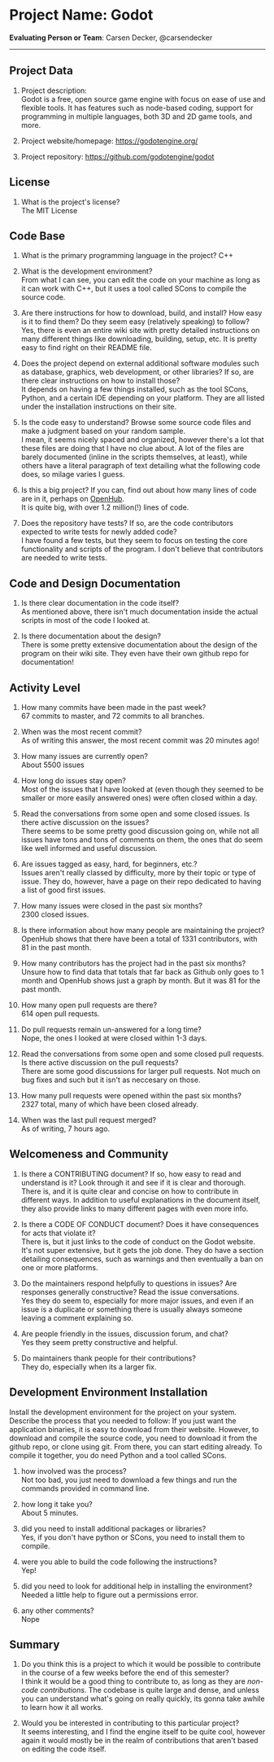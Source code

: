 # Project Name: Godot



**Evaluating Person or Team**:
Carsen Decker, @carsendecker

---

## Project Data

1. Project description: <br>
Godot is a free, open source game engine with focus on ease of use and flexible tools. It has features such as node-based coding, support for programming in multiple languages, both 3D and 2D game tools, and more.

2. Project website/homepage:
https://godotengine.org/

3. Project repository:
https://github.com/godotengine/godot


## License

1. What is the project's license? <br>
The MIT License



## Code Base


1. What is the primary programming language in the project?
C++

2. What is the development environment? <br>
From what I can see, you can edit the code on your machine as long as it can work with C++, but it uses a tool called SCons to compile the source code.

3. Are there instructions for how to download, build, and install? How easy is it
to find them? Do they seem easy (relatively speaking) to follow? <br>
Yes, there is even an entire wiki site with pretty detailed instructions on many different things like downloading, building, setup, etc. It is pretty easy to find right on their README file.

4. Does the project depend on external additional software modules such as
database,  graphics, web development, or other libraries? If so, are there clear instructions on how to install those? <br>
It depends on having a few things installed, such as the tool SCons, Python, and a certain IDE depending on your platform. They are all listed under the installation instructions on their site.

5. Is the code easy to understand? Browse some source code files and make
a judgment based on your random sample. <br>
I mean, it seems nicely spaced and organized, however there's a lot that these files are doing that I have no clue about. A lot of the files are barely documented (inline in the scripts themselves, at least), while others have a literal paragraph of text detailing what the following code does, so milage varies I guess.

6. Is this a big project? If you can, find out about how many lines of code
are in it, perhaps on [OpenHub](https://www.openhub.net/). <br>
It is quite big, with over 1.2 million(!) lines of code.

7. Does the repository have tests? If so, are the code contributors expected to write tests for newly added code? <br>
I have found a few tests, but they seem to focus on testing the core functionality and scripts of the program. I don't believe that contributors are needed to write tests.


## Code and Design Documentation
1. Is there clear documentation in the code itself? <br>
As mentioned above, there isn't much documentation inside the actual scripts in most of the code I looked at.

2. Is there documentation about the design?  <br>
There is some pretty extensive documentation about the design of the program on their wiki site. They even have their own github repo for documentation!

## Activity Level


1. How many commits have been made in the past week? <br>
67 commits to master, and 72 commits to all branches.

1. When was the most recent commit? <br>
As of writing this answer, the most recent commit was 20 minutes ago!

1. How many issues are currently open? <br>
About 5500 issues

1. How long do issues stay open? <br>
Most of the issues that I have looked at (even though they seemed to be smaller or more easily answered ones) were often closed within a day.

1. Read the conversations from some open and some closed issues. Is there active discussion on the issues? <br>
There seems to be some pretty good discussion going on, while not all issues have tons and tons of comments on them, the ones that do seem like well informed and useful discussion.

1. Are issues tagged as easy, hard, for beginners, etc.? <br>
Issues aren't really classed by difficulty, more by their topic or type of issue. They do, however, have a page on their repo dedicated to having a list of good first issues.

1. How many issues were closed in the past six months? <br>
2300 closed issues.

1. Is there information about how many people are maintaining the project? <br>
OpenHub shows that there have been a total of 1331 contributors, with 81 in the past month.

1. How many contributors has the project had in the past six months? <br>
Unsure how to find data that totals that far back as Github only goes to 1 month and OpenHub shows just a graph by month. But it was 81 for the past month.

1. How many open pull requests are there? <br>
614 open pull requests.

1. Do pull requests remain un-answered for a long time? <br>
	Nope, the ones I looked at were closed within 1-3 days.

1. Read the conversations from some open and some closed pull requests.  Is there active discussion on the pull requests? <br>
There are some good discussions for larger pull requests. Not much on bug fixes and such but it isn't as neccesary on those.

1. How many pull requests were opened within the past six months? <br>
2327 total, many of which have been closed already.

1. When was the last  pull request  merged? <br>
As of writing, 7 hours ago.

## Welcomeness and Community

1. Is there a CONTRIBUTING document? If so, how easy to read and understand is it?
Look through it and see if it is clear and thorough. <br>
There is, and it is quite clear and concise on how to contribute in different ways. In addition to useful explanations in the document itself, they also provide links to many different pages with even more info.

1. Is there a CODE OF CONDUCT document? Does it have consequences for acts that
violate it? <br>
There is, but it just links to the code of conduct on the Godot website. It's not super extensive, but it gets the job done. They do have a section detailing consequences, such as warnings and then eventually a ban on one or more platforms.

1. Do the maintainers respond helpfully to questions in issues?
Are responses generally constructive? Read the issue conversations. <br>
Yes they do seem to, especially for more major issues, and even if an issue is a duplicate or something there is usually always someone leaving a comment explaining so.

1. Are people friendly in the issues, discussion forum, and chat? <br>
Yes they seem pretty constructive and helpful.  

1. Do maintainers thank people for their contributions? <br>
They do, especially when its a larger fix.

## Development Environment Installation

Install the development environment for the project on your system.
Describe the process that you needed to follow:
If you just want the application binaries, it is easy to download from their website. However, to download and compile the source code, you need to download it from the github repo, or clone using git. From there, you can start editing already. To compile it together, you do need Python and a tool called SCons.

1. how involved was the process? <br>
Not too bad, you just need to download a few things and run the commands provided in command line.

1. how long it take you? <br>
About 5 minutes.

1. did you need to install additional packages or libraries? <br>
Yes, if you don't have python or SCons, you need to install them to compile.

1. were you able to build the code following the instructions? <br>
Yep!

1. did you need to look for additional help in installing the environment? <br>
Needed a little help to figure out a permissions error.

1. any other comments? <br>
Nope



## Summary
1. Do you think  this is a project to which it would be possible to contribute
in the course of a few weeks before the end of this semester? <br>
	I think it would be a good thing to contribute to, as long as they are *non-code contributions*. The codebase is quite large and dense, and unless you can understand what's going on really quickly, its gonna take awhile to learn how it all works.

1. Would you be interested in contributing to this particular project? <br>
	It seems interesting, and I find the engine itself to be quite cool, however again it would mostly be in the realm of contributions that aren't based on editing the code itself.
